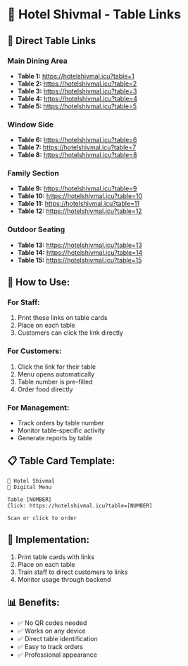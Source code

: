 # 🏨 Hotel Shivmal - Table Links

## 📱 **Direct Table Links**

### **Main Dining Area**
- **Table 1:** https://hotelshivmal.icu?table=1
- **Table 2:** https://hotelshivmal.icu?table=2
- **Table 3:** https://hotelshivmal.icu?table=3
- **Table 4:** https://hotelshivmal.icu?table=4
- **Table 5:** https://hotelshivmal.icu?table=5

### **Window Side**
- **Table 6:** https://hotelshivmal.icu?table=6
- **Table 7:** https://hotelshivmal.icu?table=7
- **Table 8:** https://hotelshivmal.icu?table=8

### **Family Section**
- **Table 9:** https://hotelshivmal.icu?table=9
- **Table 10:** https://hotelshivmal.icu?table=10
- **Table 11:** https://hotelshivmal.icu?table=11
- **Table 12:** https://hotelshivmal.icu?table=12

### **Outdoor Seating**
- **Table 13:** https://hotelshivmal.icu?table=13
- **Table 14:** https://hotelshivmal.icu?table=14
- **Table 15:** https://hotelshivmal.icu?table=15

## 🎯 **How to Use:**

### **For Staff:**
1. Print these links on table cards
2. Place on each table
3. Customers can click the link directly

### **For Customers:**
1. Click the link for their table
2. Menu opens automatically
3. Table number is pre-filled
4. Order food directly

### **For Management:**
- Track orders by table number
- Monitor table-specific activity
- Generate reports by table

## 📋 **Table Card Template:**

```
🏨 Hotel Shivmal
📱 Digital Menu

Table [NUMBER]
Click: https://hotelshivmal.icu?table=[NUMBER]

Scan or click to order
```

## 🔧 **Implementation:**
1. Print table cards with links
2. Place on each table
3. Train staff to direct customers to links
4. Monitor usage through backend

## 📊 **Benefits:**
- ✅ No QR codes needed
- ✅ Works on any device
- ✅ Direct table identification
- ✅ Easy to track orders
- ✅ Professional appearance 